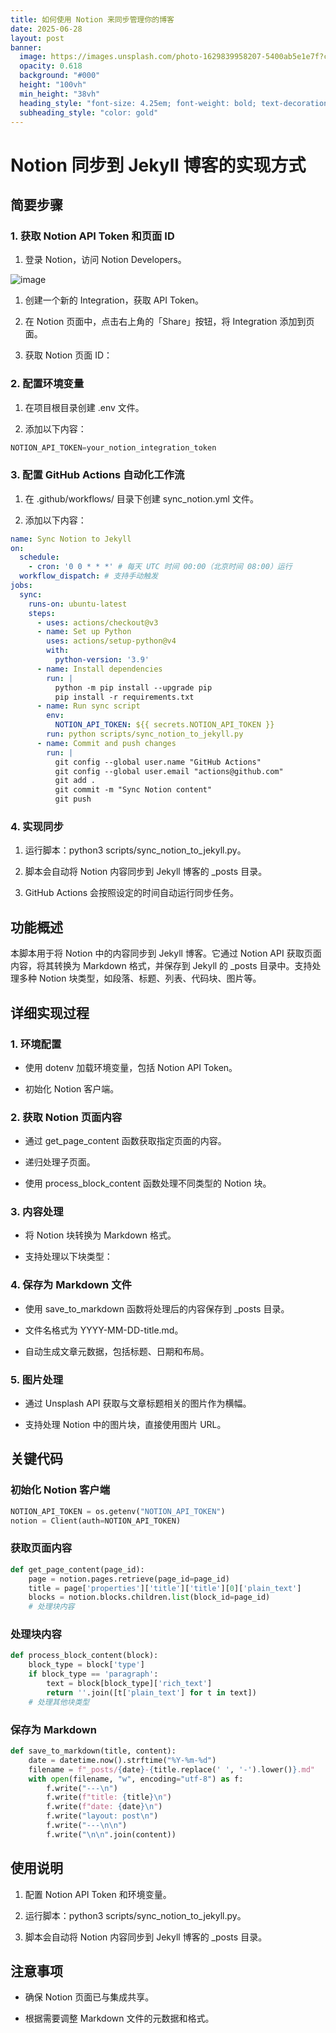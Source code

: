 ```yaml
---
title: 如何使用 Notion 来同步管理你的博客
date: 2025-06-28
layout: post
banner:
  image: https://images.unsplash.com/photo-1629839958207-5400ab5e1e7f?crop=entropy&cs=tinysrgb&fit=max&fm=jpg&ixid=M3w2OTIwMzJ8MHwxfHJhbmRvbXx8fHx8fHx8fDE3NTExMDYwNzB8&ixlib=rb-4.1.0&q=80&w=1080
  opacity: 0.618
  background: "#000"
  height: "100vh"
  min_height: "38vh"
  heading_style: "font-size: 4.25em; font-weight: bold; text-decoration: underline"
  subheading_style: "color: gold"
---
```


# Notion 同步到 Jekyll 博客的实现方式

## 简要步骤

### 1. 获取 Notion API Token 和页面 ID

1. 登录 Notion，访问 Notion Developers。

![image](https://prod-files-secure.s3.us-west-2.amazonaws.com/a7a0cc5a-89b9-4cda-8686-1fba0ca52f40/d19c1afe-dea5-4312-9333-786b0ba83054/image.png?X-Amz-Algorithm=AWS4-HMAC-SHA256&X-Amz-Content-Sha256=UNSIGNED-PAYLOAD&X-Amz-Credential=ASIAZI2LB4666LGVMDM4%2F20250628%2Fus-west-2%2Fs3%2Faws4_request&X-Amz-Date=20250628T102110Z&X-Amz-Expires=3600&X-Amz-Security-Token=IQoJb3JpZ2luX2VjEJL%2F%2F%2F%2F%2F%2F%2F%2F%2F%2FwEaCXVzLXdlc3QtMiJIMEYCIQDnOGRtksF%2FsrLFD0NP2tsL6qNWosK2GLXKvRaq224%2BIAIhAIud0UURoXnCiC6qjOC6sPiN%2FHl%2FwCj8tYKi2eHY6BmfKogECIv%2F%2F%2F%2F%2F%2F%2F%2F%2F%2FwEQABoMNjM3NDIzMTgzODA1IgwirNdghDmce%2BXZ69cq3APGy5volXQRPmi7tZBn57NI52oe%2BnTp4ZWtH2HomFxyuAXlYcgkiT97fwPh8Nq50h5z3ZEH8RdSLvnVQD8dizgjUmMNYdSArQaTK4inG75p1UAINkaFyVzOLPnlHpNcSSCiJpI%2BVcI30kSBHdidRXxJSQEpe2IH75Ci5THOUIdCj9%2Bf%2FS2xfkO95aJ17fcyLQvg5I%2BMwl3s0EXoRoBqhps9sZtsqRPot%2B1qaFyZ9sBvndKOTslqKiaxiRIxLH6tw432Y%2FHC%2FRO0IxhDWOkvXdSMGF5JNkrkFwN2jrFouSCYQIN9tXi0khzgEw3rPB%2FBKs4kiSrrQj3%2BR17FLBaJRPrHw1hQz%2FeIH4zqMyegNezrXGDSNNDnoeJaMKvrLbu7xgw%2B3H3DUHWOZFJGG%2F4lhdV6pF3kQi9KhUcGZqFmZG8S2MVdNxDePIQqEo7g6y7oc259k7S5VoNMLrkKY2ANh92WGREG6COToOK0q8gw5HSUj0j3%2BH%2FCE4mzp47oqfkUgDhgzfNWLrSl857xkromt7mvagYfav3cNn7WIuqGn2vFpBFq098w1KCQtOsh%2F3XgktIQ4wwnAWOi2%2BMFVDjwyxHs7RQ8Fmn2AH9fUUawE0oiYM7wkB2%2FZtIQu2QeozCb6v7CBjqkAR7tc596nboZr%2Bhg%2F%2Fp%2BSU%2BEv1X647XdFxHjXqeJBf78wMhzY8fEwQGMqxaOiIlsS5Ql%2BHmUmW075EunldwTvSnG%2F%2BpnNIwfvXFu3eSxE0eibkRiPWonVL9jayAVgP63p69kO0v89jG8YaH1w99kCFWTqBemofBqB4y68PwVrSr%2BtFcI6o0eXy4KzlLWtopDwdbDQvRVuaXIspMSPTixfmK8lHAz&X-Amz-Signature=b66d8db2c5895a1c905904b203fc5a6ad8007e8a52f2ec71be9180591a8c7fd9&X-Amz-SignedHeaders=host&x-amz-checksum-mode=ENABLED&x-id=GetObject)

1. 创建一个新的 Integration，获取 API Token。

1. 在 Notion 页面中，点击右上角的「Share」按钮，将 Integration 添加到页面。

1. 获取 Notion 页面 ID：


### 2. 配置环境变量

1. 在项目根目录创建 .env 文件。

1. 添加以下内容：

```javascript
NOTION_API_TOKEN=your_notion_integration_token
```

### 3. 配置 GitHub Actions 自动化工作流

1. 在 .github/workflows/ 目录下创建 sync_notion.yml 文件。

1. 添加以下内容：

```yaml
name: Sync Notion to Jekyll
on:
  schedule:
    - cron: '0 0 * * *' # 每天 UTC 时间 00:00（北京时间 08:00）运行
  workflow_dispatch: # 支持手动触发
jobs:
  sync:
    runs-on: ubuntu-latest
    steps:
      - uses: actions/checkout@v3
      - name: Set up Python
        uses: actions/setup-python@v4
        with:
          python-version: '3.9'
      - name: Install dependencies
        run: |
          python -m pip install --upgrade pip
          pip install -r requirements.txt
      - name: Run sync script
        env:
          NOTION_API_TOKEN: ${{ secrets.NOTION_API_TOKEN }}
        run: python scripts/sync_notion_to_jekyll.py
      - name: Commit and push changes
        run: |
          git config --global user.name "GitHub Actions"
          git config --global user.email "actions@github.com"
          git add .
          git commit -m "Sync Notion content"
          git push
```

### 4. 实现同步

1. 运行脚本：python3 scripts/sync_notion_to_jekyll.py。

1. 脚本会自动将 Notion 内容同步到 Jekyll 博客的 _posts 目录。

1. GitHub Actions 会按照设定的时间自动运行同步任务。

## 功能概述

本脚本用于将 Notion 中的内容同步到 Jekyll 博客。它通过 Notion API 获取页面内容，将其转换为 Markdown 格式，并保存到 Jekyll 的 _posts 目录中。支持处理多种 Notion 块类型，如段落、标题、列表、代码块、图片等。

## 详细实现过程

### 1. 环境配置

- 使用 dotenv 加载环境变量，包括 Notion API Token。

- 初始化 Notion 客户端。

### 2. 获取 Notion 页面内容

- 通过 get_page_content 函数获取指定页面的内容。

- 递归处理子页面。

- 使用 process_block_content 函数处理不同类型的 Notion 块。

### 3. 内容处理

- 将 Notion 块转换为 Markdown 格式。

- 支持处理以下块类型：


### 4. 保存为 Markdown 文件

- 使用 save_to_markdown 函数将处理后的内容保存到 _posts 目录。

- 文件名格式为 YYYY-MM-DD-title.md。

- 自动生成文章元数据，包括标题、日期和布局。

### 5. 图片处理

- 通过 Unsplash API 获取与文章标题相关的图片作为横幅。

- 支持处理 Notion 中的图片块，直接使用图片 URL。

## 关键代码

### 初始化 Notion 客户端

```python
NOTION_API_TOKEN = os.getenv("NOTION_API_TOKEN")
notion = Client(auth=NOTION_API_TOKEN)
```

### 获取页面内容

```python
def get_page_content(page_id):
    page = notion.pages.retrieve(page_id=page_id)
    title = page['properties']['title']['title'][0]['plain_text']
    blocks = notion.blocks.children.list(block_id=page_id)
    # 处理块内容
```

### 处理块内容

```python
def process_block_content(block):
    block_type = block['type']
    if block_type == 'paragraph':
        text = block[block_type]['rich_text']
        return ''.join([t['plain_text'] for t in text])
    # 处理其他块类型
```

### 保存为 Markdown

```python
def save_to_markdown(title, content):
    date = datetime.now().strftime("%Y-%m-%d")
    filename = f"_posts/{date}-{title.replace(' ', '-').lower()}.md"
    with open(filename, "w", encoding="utf-8") as f:
        f.write("---\n")
        f.write(f"title: {title}\n")
        f.write(f"date: {date}\n")
        f.write("layout: post\n")
        f.write("---\n\n")
        f.write("\n\n".join(content))
```

## 使用说明

1. 配置 Notion API Token 和环境变量。

1. 运行脚本：python3 scripts/sync_notion_to_jekyll.py。

1. 脚本会自动将 Notion 内容同步到 Jekyll 博客的 _posts 目录。

## 注意事项

- 确保 Notion 页面已与集成共享。

- 根据需要调整 Markdown 文件的元数据和格式。